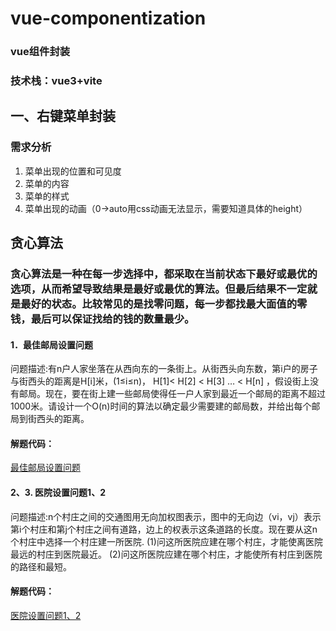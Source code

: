 # vue-componentization
### vue组件封装
### 技术栈：vue3+vite

## 一、右键菜单封装
### 需求分析
1. 菜单出现的位置和可见度
2. 菜单的内容
3. 菜单的样式
4. 菜单出现的动画（0->auto用css动画无法显示，需要知道具体的height）

## 贪心算法
### 贪心算法是一种在每一步选择中，都采取在当前状态下最好或最优的选项，从而希望导致结果是最好或最优的算法。但最后结果不一定就是最好的状态。比较常见的是找零问题，每一步都找最大面值的零钱，最后可以保证找给的钱的数量最少。
#### 1．最佳邮局设置问题
问题描述:有n户人家坐落在从西向东的一条街上。从街西头向东数，第i户的房子与街西头的距离是H[i]米，(1≤i≤n)， H[1]< H[2] < H[3] … < H[n] ，假设街上没有邮局。现在，要在街上建一些邮局使得任一户人家到最近一个邮局的距离不超过1000米。请设计一个O(n)时间的算法以确定最少需要建的邮局数，并给出每个邮局到街西头的距离。
#### 解题代码：
[最佳邮局设置问题](../vue-componentization/vueComponentization/src/utils/subjectPost.js)

#### 2、3. 医院设置问题1、2
问题描述:n个村庄之间的交通图用无向加权图表示，图中的无向边（vi，vj）表示第i个村庄和第j个村庄之间有道路，边上的权表示这条道路的长度。现在要从这n个村庄中选择一个村庄建一所医院.
(1)问这所医院应建在哪个村庄，才能使离医院最远的村庄到医院最近。 
(2)问这所医院应建在哪个村庄，才能使所有村庄到医院的路径和最短。
#### 解题代码：
[医院设置问题1、2](../vue-componentization/vueComponentization/src/utils/subjectDoctor.js)


